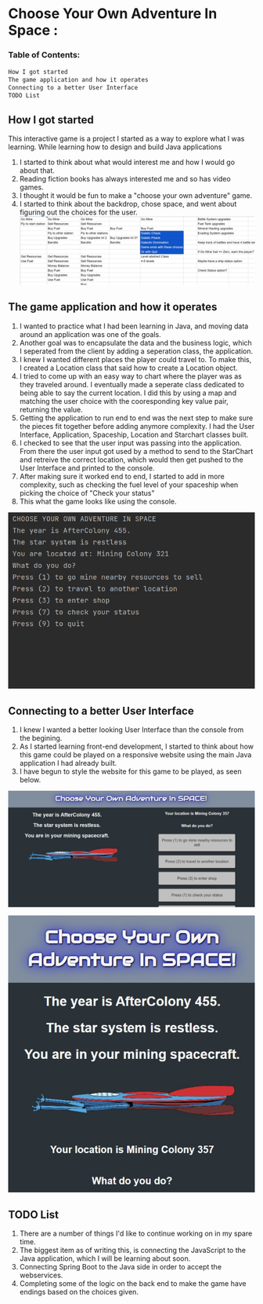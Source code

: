 # Choose Your Own Adventure In Space :
    

### Table of Contents: 
    How I got started
    The game application and how it operates
    Connecting to a better User Interface
    TODO List


## How I got started 

This interactive game is a project I started as a way to explore what I was learning. While learning how to design and build Java applications 
1. I started to think about what would interest me and how I would go about that.   
2. Reading fiction books has always interested me and so has video games. 
3. I thought it would be fun to make a "choose your own adventure" game. 
4. I started to think about the backdrop, chose space, and went about figuring out  the choices for the user. 
![Mapping the game choices](img/ChooseYourOwnAdventureInSpace3.jpg)


## The game application and how it operates

1. I wanted to practice what I had been learning in Java, and moving data around an application was one of the goals.
2. Another goal was to encapsulate the data and the business logic, which I seperated from the client by adding a seperation class, the application. 
3. I knew I wanted different places the player could travel to. To make this, I created a Location class that said how to create a Location object.
4. I tried to come up with an easy way to chart where the player was as they traveled around. I eventually made a seperate class dedicated to being able to say the current location. I did this by using a map and matching the user choice with the cooresponding key value pair, returning the value. 
5. Getting the application to run end to end was the next step to make sure the pieces fit together before adding anymore complexity. I had the User Interface, Application, Spaceship, Location and Starchart classes built.
6. I checked to see that the user input was passing into the application. From there the user input got used by a method to send to the StarChart and retreive the correct location, which would then get pushed to the User Interface and printed to the console. 
7. After making sure it worked end to end, I started to add in more complexity, such as checking the fuel level of your spaceship when picking the choice of "Check your status"
8. This what the game looks like using the console.

![Mapping the game choices](img/ChooseYourOwnAdventureInSpace1.png)


## Connecting to a better User Interface

1. I knew I wanted a better looking User Interface than the console from the begining. 
2. As I started learning front-end development, I started to think about how this game could be played on a responsive website using the main Java application I had already built. 
3. I have begun to style the website for this game to be played, as seen below. 

![The new User Interface computer website](img/ChooseYourOwnAdventureInSpace2.jpg)


![The new User Interface tablet/ mobile responsive website](img/ChooseYourOwnAdventureInSpace.jpg)


## TODO List
1. There are a number of things I'd like to continue working on in my spare time. 
2. The biggest item as of writing this, is connecting the JavaScript to the Java application, which I will be learning about soon. 
3. Connecting Spring Boot to the Java side in order to accept the webservices. 
4. Completing some of the logic on the back end to make the game have endings based on the choices given. 